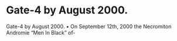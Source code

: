 # Gate-4 by August 2000.

Gate-4 by August 2000.
• On September 12th, 2000 the Necromiton Andromie “Men In Black” of-